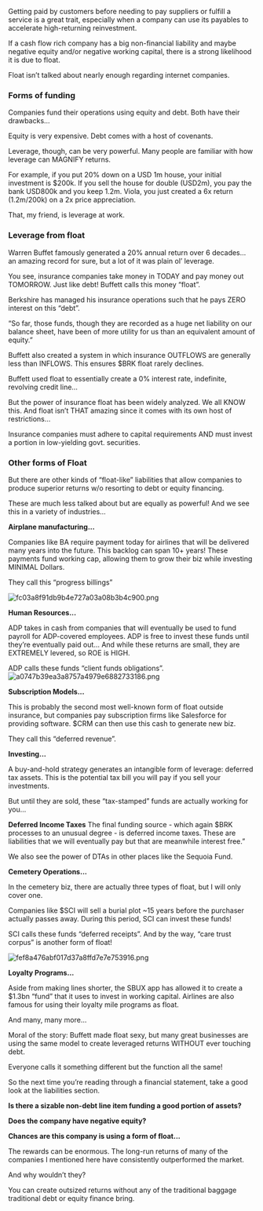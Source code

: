 Getting paid by customers before needing to pay suppliers or fulfill a service is a great trait, especially when a company can use its payables to accelerate high-returning reinvestment.

If a cash flow rich company has a big non-financial liability and maybe negative equity and/or negative working capital, there is a strong likelihood it is due to float.


Float isn’t talked about nearly enough regarding internet companies.


### Forms of funding
Companies fund their operations using equity and debt. Both have their drawbacks...

Equity is very expensive.
Debt comes with a host of covenants.

Leverage, though, can be very powerful. Many people are familiar with how leverage can MAGNIFY returns.

For example, if you put 20% down on a USD 1m house, your initial investment is $200k. If you sell the house for double (USD2m), you pay the bank USD800k and you keep 1.2m. Viola, you just created a 6x return (1.2m/200k) on a 2x price appreciation.

That, my friend, is leverage at work.

### Leverage from float
Warren Buffet famously generated a 20% annual return over 6 decades... an amazing record for sure, but a lot of it was plain ol’ leverage.

You see, insurance companies take money in TODAY and pay money out TOMORROW. Just like debt! Buffett calls this money “float”.


Berkshire has managed his insurance operations such that he pays ZERO interest on this “debt”.

“So far, those funds, though they are recorded as a huge net liability on our balance sheet, have been of more utility for us than an equivalent amount of equity.”

Buffett also created a system in which insurance OUTFLOWS are generally less than INFLOWS. This ensures $BRK float rarely declines.

Buffett used float to essentially create a 0% interest rate, indefinite, revolving credit line…

But the power of insurance float has been widely analyzed. We all KNOW this. And float isn’t THAT amazing since it comes with its own host of restrictions...

Insurance companies must adhere to capital requirements AND must invest a portion in low-yielding govt. securities.

### Other forms of Float

But there are other kinds of “float-like” liabilities that allow companies to produce superior returns w/o resorting to debt or equity financing.

These are much less talked about but are equally as powerful! And we see this in a variety of industries…

**Airplane manufacturing...**

Companies like BA require payment today for airlines that will be delivered many years into the future. This backlog can span 10+ years! These payments fund working cap, allowing them to grow their biz while investing MINIMAL Dollars.

They call this “progress billings”

![fc03a8f91db9b4e727a03a08b3b4c900.png](fc03a8f91db9b4e727a03a08b3b4c900.png)

**Human Resources...**

ADP takes in cash from companies that will eventually be used to fund payroll for ADP-covered employees. ADP is free to invest these funds until they’re eventually paid out... And while these returns are small, they are EXTREMELY levered, so ROE is HIGH.

ADP calls these funds “client funds obligations”.
![a0747b39ea3a8757a4979e6882733186.png](a0747b39ea3a8757a4979e6882733186.png)

**Subscription Models...**

This is probably the second most well-known form of float outside insurance, but companies pay subscription firms like Salesforce for providing software. $CRM can then use this cash to generate new biz.

They call this “deferred revenue”.

**Investing...**

A buy-and-hold strategy generates an intangible form of leverage: deferred tax assets. This is the potential tax bill you will pay if you sell your investments.

But until they are sold, these “tax-stamped” funds are actually working for you…

**Deferred Income Taxes**
The final funding source - which again $BRK processes to an unusual degree - is deferred income taxes. These are liabilities that we will eventually pay but that are meanwhile interest free.”

We also see the power of DTAs in other places like the Sequoia Fund.


**Cemetery Operations...**

In the cemetery biz, there are actually three types of float, but I will only cover one.

Companies like $SCI will sell a burial plot ~15 years before the purchaser actually passes away. During this period, SCI can invest these funds!

SCI calls these funds “deferred receipts”. And by the way, “care trust corpus” is another form of float!

![fef8a476abf017d37a8ffd7e7e753916.png](fef8a476abf017d37a8ffd7e7e753916.png)

**Loyalty Programs...**

Aside from making lines shorter, the SBUX app has allowed it to create a $1.3bn “fund” that it uses to invest in working capital. Airlines are also famous for using their loyalty mile programs as float.


And many, many more...

Moral of the story: Buffett made float sexy, but many great businesses are using the same model to create leveraged returns WITHOUT ever touching debt.

Everyone calls it something different but the function all the same!


So the next time you’re reading through a financial statement, take a good look at the liabilities section.

**Is there a sizable non-debt line item funding a good portion of assets?**

**Does the company have negative equity?**

**Chances are this company is using a form of float...**


The rewards can be enormous. The long-run returns of many of the companies I mentioned here have consistently outperformed the market.

And why wouldn’t they?

You can create outsized returns without any of the traditional baggage traditional debt or equity finance bring.
